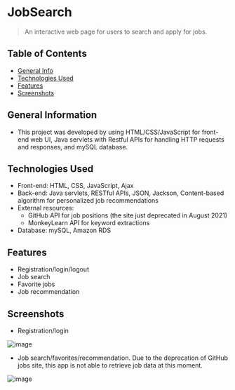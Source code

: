 # JobSearch
> An interactive web page for users to search and apply for jobs.

## Table of Contents
* [General Info](#general-information)
* [Technologies Used](#technologies-used)
* [Features](#features)
* [Screenshots](#screenshots)


## General Information
- This project was developed by using HTML/CSS/JavaScript for front-end web UI, Java servlets with Restful APIs for handling HTTP requests and responses, and mySQL database.


## Technologies Used
- Front-end: HTML, CSS, JavaScript, Ajax
- Back-end: Java servlets, RESTful APIs, JSON, Jackson, Content-based algorithm for personalized job recommendations
- External resources: 
    -  GitHub API for job positions (the site just deprecated in August 2021)
    -  MonkeyLearn API for keyword extractions
- Database: mySQL, Amazon RDS


## Features
- Registration/login/logout
- Job search
- Favorite jobs
- Job recommendation


## Screenshots
- Registration/login

![image](https://user-images.githubusercontent.com/62532057/136593625-320a2044-2666-4a11-a97b-7c37467673b3.png)


- Job search/favorites/recommendation. Due to the deprecation of GitHub jobs site, this app is not able to retrieve job data at this moment.


![image](https://user-images.githubusercontent.com/62532057/136495197-7357eeca-41c0-4e2a-b9cf-6580dc3c6589.png)
